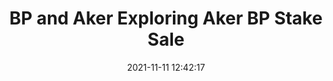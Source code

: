---
"title": "BP and Aker Exploring Aker BP Stake Sale"
"date": "2021-11-11 12:42:17"
"feed_name": "RIGZONE"
"feed_website": "http://www.rigzone.com/"
"feed_rss": "http://www.rigzone.com/news/rss/rigzone_latest.aspx"
"link": "https://www.rigzone.com/news/bp_and_aker_exploring_aker_bp_stake_sale-11-nov-2021-166982-article/?rss=true"
"source": "None"
"file": "_posts/2021-1-1-e9a7144f2410a40d85febfd13e1eda85b64fe3f1.md"
"accident": "0"
"drilling": "0"
"dead": "0"
"injured": "0"
"arrested": "0"
"place": "unknown place"
"where": "unknown site"
"causes": "unknown"
"place_uri": "unknown place"
---